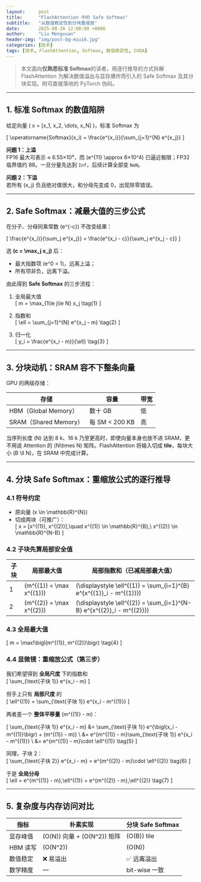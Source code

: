 ```yaml
---
layout:     post
title:      "FlashAttention 中的 Safe Softmax"
subtitle:   "从数值稳定性到分块重缩放"
date:       2025-08-28 12:00:00 +0800
author:     "Liu Mengxuan"
header-img: "img/post-bg-miui6.jpg"
categories: [技术]
tags: [技术, FlashAttention, Softmax, 数值稳定性, CUDA]
---
```


> 本文面向**仅熟悉标准 Softmax**的读者，用逐行推导的方式拆解 FlashAttention 为解决数值溢出与显存爆炸而引入的 Safe Softmax 及其分块实现。附可直接落地的 PyTorch 伪码。

---

## 1. 标准 Softmax 的数值陷阱

给定向量 \( x = [x_1, x_2, \dots, x_N] \)，标准 Softmax 为  

\[
\operatorname{Softmax}(x_i) = \frac{e^{x_i}}{\sum_{j=1}^{N} e^{x_j}}
\]

**问题 1：上溢**  
FP16 最大可表示 ≈ 6.55×10⁴，而 \(e^{11} \approx 6×10^4\) 已逼近极限；FP32 临界值约 88。一旦分量先达到 `Inf`，后续计算全部变 `NaN`。

**问题 2：下溢**  
若所有 \(x_j\) 负且绝对值很大，和分母先变成 0，出现除零错误。

---

## 2. Safe Softmax：减最大值的三步公式

在分子、分母同乘常数 \(e^{-c}\) 不改变结果：

\[
\frac{e^{x_i}}{\sum_j e^{x_j}}
= \frac{e^{x_i - c}}{\sum_j e^{x_j - c}}
\]

选 **\(c = \max_j x_j\)** 后：

- 最大指数项 \(e^0 = 1\)，远离上溢；  
- 所有项非负，远离下溢。

由此得到 **Safe Softmax** 的三步流程：

1. 全局最大值  
   \[
   m = \max_{1\le j\le N} x_j
   \tag{1}
   \]

2. 指数和  
   \[
   \ell = \sum_{j=1}^{N} e^{x_j - m}
   \tag{2}
   \]

3. 归一化  
   \[
   y_i = \frac{e^{x_i - m}}{\ell}
   \tag{3}
   \]

---

## 3. 分块动机：SRAM 容不下整条向量

GPU 的两级存储：

| 存储 | 容量 | 带宽 |
|---|---|---|
| HBM（Global Memory） | 数十 GB | 低 |
| SRAM（Shared Memory） | 每 SM < 200 KB | 高 |

当序列长度 \(N\) 达到 8 k、16 k 乃至更高时，即使向量本身也放不进 SRAM，更不用说 Attention 的 \(N\times N\) 矩阵。FlashAttention 将输入切成 **tile**，每块大小 \(B \ll N\)，在 SRAM 中完成计算。

---

## 4. 分块 Safe Softmax：重缩放公式的逐行推导

### 4.1 符号约定

- 原向量 \(x \in \mathbb{R}^{N}\)  
- 切成两块（可推广）：  
  \[
  x = [x^{(1)}, x^{(2)}],\quad x^{(1)} \in \mathbb{R}^{B},\ x^{(2)} \in \mathbb{R}^{N-B}
  \]

### 4.2 子块先算局部安全值

| 子块 | 局部最大值 | 局部指数和（已减局部最大值） |
|---|---|---|
| 1 | \(m^{(1)} = \max x^{(1)}\) | \(\displaystyle \ell^{(1)} = \sum_{i=1}^{B} e^{x^{(1)}_i - m^{(1)}}\) |
| 2 | \(m^{(2)} = \max x^{(2)}\) | \(\displaystyle \ell^{(2)} = \sum_{i=1}^{N-B} e^{x^{(2)}_i - m^{(2)}}\) |

### 4.3 全局最大值

\[
m = \max\!\bigl(m^{(1)}, m^{(2)}\bigr)
\tag{4}
\]

### 4.4 显微镜：重缩放公式（第三步）

我们希望得到 **全局尺度** 下的指数和  
\[
\sum_{\text{子块 1}} e^{x_i - m}
\]

但手上只有 **局部尺度** 的  
\[
\ell^{(1)} = \sum_{\text{子块 1}} e^{x_i - m^{(1)}}
\]

两者差一个 **整体平移量** \(m^{(1)} - m\)：

\[
\sum_{\text{子块 1}} e^{x_i - m}
&= \sum_{\text{子块 1}} e^{\bigl(x_i - m^{(1)}\bigr) + (m^{(1)} - m)} \\
&= e^{m^{(1)} - m}\sum_{\text{子块 1}} e^{x_i - m^{(1)}} \\
&= e^{m^{(1)} - m}\cdot \ell^{(1)}
\tag{5}
\]

同理，子块 2：  
\[
\sum_{\text{子块 2}} e^{x_i - m}
= e^{m^{(2)} - m}\cdot \ell^{(2)}
\tag{6}
\]

于是 **全局分母**  
\[
\ell = e^{m^{(1)} - m}\,\ell^{(1)} + e^{m^{(2)} - m}\,\ell^{(2)}
\tag{7}
\]

---

## 5. 复杂度与内存访问对比

| 指标 | 朴素实现 | 分块 Safe Softmax |
|---|---|---|
| 显存峰值 | \(O(N)\) 向量 + \(O(N^2)\) 矩阵 | \(O(B)\) tile |
| HBM 读写 | \(O(N^2)\) | \(O(N)\) |
| 数值稳定 | ❌ 易溢出 | ✅ 远离溢出 |
| 数学精度 | — | bit-wise 一致 |
